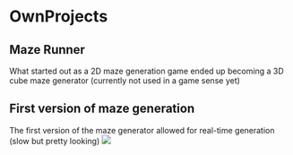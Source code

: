 # OwnProjects

## Maze Runner
What started out as a 2D maze generation game ended up becoming a 3D cube maze generator (currently not used in a game sense yet)

## First version of maze generation
The first version of the maze generator allowed for real-time generation (slow but pretty looking) 
![](https://github.com/NicklasHidesjo/OwnProjects/blob/master/Gifs/Rotating%20Cube.gif)
